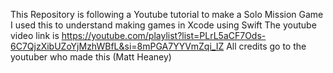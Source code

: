 This Repository is following a Youtube tutorial to make a Solo Mission Game
I used this to understand making games in Xcode using Swift
The youtube video link is https://youtube.com/playlist?list=PLrL5aCF7Ods-6C7QjzXibUZoYjMzhWBfL&si=8mPGA7YYVmZqi_IZ
All credits go to the youtuber who made this (Matt Heaney)
